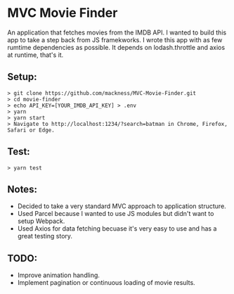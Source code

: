 # MVC Movie Finder
An application that fetches movies from the IMDB API. I wanted to build this app to take a step back from JS framekworks. I wrote this app with as few rumtime dependencies as possible. It depends on lodash.throttle and axios at runtime, that's it.

## Setup:
```
> git clone https://github.com/mackness/MVC-Movie-Finder.git
> cd movie-finder
> echo API_KEY=[YOUR_IMDB_API_KEY] > .env
> yarn
> yarn start
> Navigate to http://localhost:1234/?search=batman in Chrome, Firefox, Safari or Edge.
```

## Test:
```
> yarn test
```

## Notes:
- Decided to take a very standard MVC approach to application structure.
- Used Parcel because I wanted to use JS modules but didn't want to setup Webpack.
- Used Axios for data fetching becuase it's very easy to use and has a great testing story.

## TODO:
- Improve animation handling.
- Implement pagination or continuous loading of movie results.

